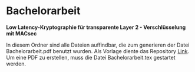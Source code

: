 # Bachelorarbeit

**Low Latency-Kryptographie für transparente Layer 2 - Verschlüsselung mit MACsec**

In diesem Ordner sind alle Dateien auffindbar, die zum generieren der Datei Bachelorarbeit.pdf benutzt wurden.
Als Vorlage diente das Repository [Link](https://github.com/TUD-OS/latex-template).
Um eine PDF zu erstellen, muss die Datei Bachelorarbeit.tex gestartet werden.



